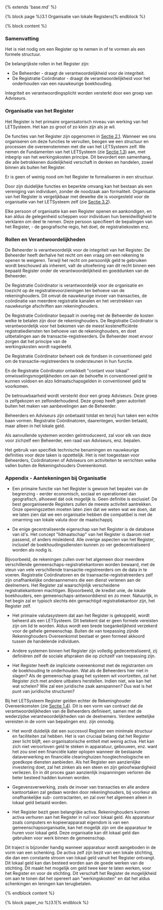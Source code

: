 {% extends 'base.md' %}

{% block page %}3.1 Organisatie van lokale Registers{% endblock %}

{% block content %}

### Samenvatting

Het is niet nodig om een Register op te nemen in of te vormen als een formele structuur.

De belangrijkste rollen in het Register zijn:

* De Beheerder - draagt de verantwoordelijkheid voor de integriteit.
* De Registratie Coördinator - draagt de verantwoordelijkheid voor het onderhouden 
van een nauwkeurige boekhouding.

Integriteit en verantwoordingsplicht worden versterkt door een groep van Adviseurs.

### Organisatie van het Register

Het Register is het primaire organisatorisch niveau van werking van het LETSysteem.
Het kan zo groot of zo klein zijn als je wil.

De functies van het Register zijn opgenomen in [Sectie 2.1](2.1.html). Wanneer we
ons organiseren om deze functies te vervullen, beogen we een structuur en processen
die overeenstemmen met die van het LETSysteem zelf. We nemen de
Fundamenten van het LETSysteem (zie [Sectie 1.3](1.3.html)) aan, met inbegrip
van het werkingskosten principe. Dit bevordert een samenhang, die alle
betrokkenen duidelijkheid verschaft in denken en handelen, zowel binnen als 
buiten het Register.

Er is geen of weinig nood om het Register te formaliseren in een structuur.

Door zijn duidelijke functies en beperkte omvang kan het bestaan als een
vereniging van individuen, zonder de noodzaak aan formaliteit.
Organisatie van het Register is vergelijkbaar met dewelke die is voorgesteld
voor de organisatie van het LETSysteem zelf (zie [Sectie 3.2](3.2.html)).

Elke persoon of organisatie kan een Register openen en aankondigen, en kan aldus
de gelegenheid scheppen voor individuen hun bereidwilligheid te verklaren om
deel te nemen. 
Deze persoon specifieert de bepalingen van het Register, - de 
geografische regio, het doel, de registratiekosten enz.

### Rollen en Verantwoordelijkheden

De Beheerder is verantwoordelijk voor de integriteit van het Register. De Beheerder
heeft derhalve het recht om een vraag om een rekening te openen te weigeren. 
Terwijl het recht om persoonlijk geld te gebruiken wordt beschouwd als inherent, 
valt de uitoefening van dit recht binnen een bepaald Register onder de verantwoordelijkheid en goeddunken van de Beheerder.

De Registratie Coördinator is verantwoordelijk voor de organisatie en
toezicht op de registratievoorzieningen ten behoeve van de rekeninghouders. 
Dit omvat de nauwkeurige invoer van transacties, de coördinatie van meerdere 
registratie kanalen en het verstrekken van nauwkeurige afschriften aan rekeninghouders.

De Registratie Coördinator bepaalt in overleg met de Beheerder de kosten 
welke te betalen zijn door de rekeninghouders. De Registratie Coördinator 
is verantwoordelijk voor het bekomen van de meest kostenefficiënte  
registratiediensten ten behoeve van de rekeninghouders, en doet 
uitbetalingen aan de transactie-registreerders. 
De Beheerder moet ervoor zorgen dat het principe van de  
werkingskosten wordt nageleefd.

De Registratie Coördinator beheert ook de fondsen in conventioneel geld 
om de transactie-registreerders te ondersteunen in hun functie.

En de Registratie Coördinator ontwikkelt "contant voor lokaal" 
omwisselingsmogelijkheden om aan de behoefte in conventioneel geld 
te kunnen voldoen en alzo lidmaatschapsgelden in conventioneel geld te voorkomen.

De betrouwbaarheid wordt versterkt door een groep Adviseurs. Deze groep is zelfgekozen 
en zelfonderhoudend. Deze groep heeft geen autoriteit buiten het maken van 
aanbevelingen aan de Beheerder.

Beheerders en Adviseurs zijn onbetaald totdat en tenzij hun taken een echte baan vormen.
Registratie Coördinatoren, daarentegen, worden betaald, maar alleen in het lokale geld.

Als aanvullende systemen worden geïntroduceerd, zal voor elk van deze voor zichzelf 
een Beheerder, een raad van Adviseurs, enz. bepalen. 

Het gebruik van specifiek technische benamingen en nauwkeurige 
definities voor deze taken is opzettelijk. Het is niet toegestaan 
voor Beheerders, Coördinatoren of Adviseurs om activiteiten
te verrichten welke vallen buiten de Rekeningshouders Overeenkomst. 

### Appendix - Aantekeningen bij Organisatie

* Een primaire functie van het Register is gewoon het bepalen van de begrenzing - 
eerder economisch, sociaal en operationeel dan geografisch, alhoewel dat ook mogelijk is.
Geen definitie is exclusief. De best georganiseerde Registers zullen de meeste
activiteit aantrekken. Onze openingszetten moeten laten zien dat we weten
wat we doen, dat we laten zien dat we een organisatie hebben die compatibel is
met de omarming van lokale valuta door de maatschappij.

* De enige gecentraliseerde eigenschap van het Register is de database van id's. Het
concept "lidmaatschap" van het Register is daarom niet passend, of
anders misleidend. Alle overige aspecten van het Register, inclusief de 
boekhoudingsdiensten kunnen zo ver gedecentraliseerd worden als nodig is.

Bijvoorbeeld, de rekeningen zullen over het algemeen door meerdere verschillende 
gemeenschaps-registratiekantoren worden bewaard, met de steun van vele verschillende
transactie-registreerders om de data in te voeren. Registratie Coördinatoren en de
traansactie-registratreerders zelf zijn onafhankelijke onderaannemers 
die een dienst verlenen aan de deelnemers. Het Register zal waarschijnlijk
verscheidene registratiekantoren machtigen. Bijvoorbeeld, de krediet unie, 
de lokale boekhouders, een gemeenschaps-antwoorddienst en zo meer. Natuurlijk, in 
het begin zal er typisch slechts één gemachtigd registratiekantoor zijn, 
het Register zelf.

* Het primaire valutasysteem dat aan het Register is gekoppeld, wordt beheerd als een
LETSysteem. Dit betekent dat er geen formele vereisten zijn om lid te worden. Aldus 
wordt een brede toegankelijkheid verzekerd voor de gehele gemeenschap. 
Buiten de van toepassing zijnde Rekeninghouders Overeenkomst bestaat er geen formeel
akkoord tussen de handelende individuen.

* Andere systemen binnen het Register zijn volledig gedecentraliseerd, zij definiëren
zelf de sociale afspraken die op zichzelf van toepassing zijn.

* Het Register heeft de impliciete overeenkomst met de registranten om de 
boekhouding te onderhouden. Wat als de Beheerders hier niet in slagen? 
Als de gemeenschap graag het systeem wil voortzetten, zal het Register zich met andere 
uitbaters herstellen. Indien niet, wie kan het wat schelen? Wie zal een juridische
zaak aanspannen? Dus wat is het punt van juridische structuren?

Bij het LETSysteem Register gelden echter de 
Rekeninghouder Overeenkomsten (zie [Sectie 1.4](1.4.html)). 
Dit is een vorm van contract dat de verantwoordelijkheden van de Beheerders
definieert, samen met de wederzijdse verantwoordelijkheden van de deelnemers. 
Verdere wettelijke vereisten in de vorm van bepalingen enz. zijn onnodig.

* Het wordt duidelijk dat een succesvol Register een minimale structuur 
en faciliteiten zal hebben. 
Het is van cruciaal belang dat het Register zeer licht blijft, 
een organisatorische entiteit met weinig activa. Het kan zich niet veroorloven 
geld te steken in apparatuur, gebouwen, enz. 
want het zou snel een financiële kater oplopen wanneer de bestaande 
dataverwerking en financiële clearinghuizen hoogtechnologische en goedkope 
diensten aanbieden. Als het Register een aanzienlijke investering doet, 
zal het zinken als een steen en zijn geloofwaardigheid verliezen.
En in dit proces gaan aanzienlijk inspanningen verloren die beter 
besteed hadden kunnen worden.
 
* Gegevensverwerking, zoals de invoer van transacties en alle andere kantoortaken
zal gedaan worden door rekeninghouders, bij voorkeur als onafhankelijke sub-
contractanten, en zal over het algemeen alleen in lokaal geld betaald worden.

* Het Register bezit geen belangrijke activa. Rekeninghouders kunnen activa verhuren
aan het Register in ruil voor lokaal geld. Als apparatuur zoals computers
en kopieerapparaat eigendom is van een gemeenschapsorganisatie, kan het mogelijk zijn
om die apparatuur te huren voor lokaal geld. Deze organisatie kan dit lokaal geld dan
gebruiken voor werk binnen de gemeenschap.

Dit traject is bijzonder handig wanneer apparatuur wordt aangeboden in de vorm van een
schenking. De activa zelf zijn bezit van een lokale stichting, die dan een constante 
stroom van lokaal geld vanuit het Register ontvangt. Dit lokaal geld kan dan 
besteed worden aan de goede werken van de stichting. Dit maakt het mogelijk om 
geld twee keer te laten werken, voor het Register en voor de stichting. Dit verschaft 
het Register de mogelijkheid om aan te tonen dat het opereert aan 
"werkingskosten" en dat het aldus schenkingen en leningen kan terugbetalen.

{% endblock content %}

{% block paper_no %}3.1{% endblock %}

